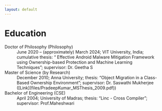 ```yaml
---
layout: default
---
```


# Education

<dl>
   <dt>Doctor of Philosophy (Philosophy)</dt>
      <dd>June 2020 – (approximately) March 2024; VIT University, India; cumulative thesis: “ Effective Android Malware Mitigation Framework using Ownership-based Protection and Machine Learning Techniques”; supervisor: Dr. Geetha S</dd>
   <dt>Master of Science (by Research)</dt>
      <dd>December 2010; Anna University; thesis: “Object Migration in a Class-Based Ownership Environment”; supervisor: Dr. Saswathi Mukherjee ([Link](files/PradeepKumar_MSThesis_2009.pdf))</dd>
   <dt>Bachelor of Engineering (CSE)</dt>
      <dd>April 2004; University of Madras; thesis: “Linc - Cross Compiler”; supervisor: Prof.Maheshwari</dd>
</dl>
